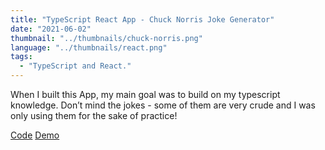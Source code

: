 ```yaml
---
title: "TypeScript React App - Chuck Norris Joke Generator"
date: "2021-06-02"
thumbnail: "../thumbnails/chuck-norris.png"
language: "../thumbnails/react.png"
tags:
  - "TypeScript and React."
---
```


When I built this App, my main goal was to build on my typescript knowledge. Don’t mind the jokes - some of them are very crude and I was only using them for the sake of practice!

<a href='https://github.com/starjardin/random-jokes-typescript'>Code</a>
<a href='https://starjardin-tanteli-random-jokes-typescript.vercel.app//'>Demo</a>

